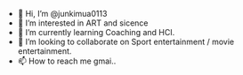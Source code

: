 - 👋 Hi, I’m @junkimua0113
- 👀 I’m interested in ART and sicence
- 🌱 I’m currently learning Coaching and HCI.
- 💞️ I’m looking to collaborate on Sport entertainment / movie entertainment.
- 📫 How to reach me gmai..

<!---
junkimua0113/junkimua0113 is a ✨ special ✨ repository because its `README.md` (this file) appears on your GitHub profile.
You can click the Preview link to take a look at your changes.
--->
